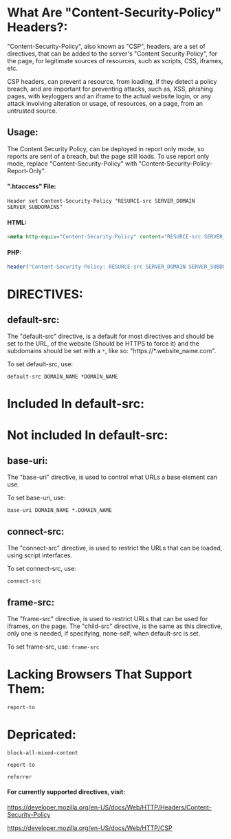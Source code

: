 # What Are "Content-Security-Policy" Headers?:
"Content-Security-Policy", also known as "CSP", headers, are a set of directives, that can be added to the server's "Content Security Policy", for the page, for legitimate sources of resources, such as scripts, CSS, iframes, etc.

CSP headers, can prevent a resource, from loading, if they detect a policy breach, and are important for preventing attacks, such as, XSS, phishing pages, with keyloggers and an iframe to the actual website login, or any attack involving alteration or usage, of resources, on a page, from an untrusted source.

## Usage:
The Content Security Policy, can be deployed in report only mode, so reports are sent of a breach, but the page still loads.
To use report only mode, replace "Content-Security-Policy" with "Content-Security-Policy-Report-Only".

#### ".htaccess" File:
`Header set Content-Security-Policy "RESURCE-src SERVER_DOMAIN SERVER_SUBDOMAINS"`

#### HTML:
```html
<meta http-equiv="Content-Security-Policy" content="RESURCE-src SERVER_DOMAIN SERVER_SUBDOMAINS"/>
```

#### PHP:
```php
header("Content-Security-Policy: RESURCE-src SERVER_DOMAIN SERVER_SUBDOMAINS");
```

# DIRECTIVES:

## default-src:
The "default-src" directive, is a default for most directives and should be set to the URL, of the website (Should be HTTPS to force it) and the subdomains should be set with a `*`, like so: "https://*.website_name.com".

To set default-src, use:

`default-src DOMAIN_NAME *DOMAIN_NAME`

# Included In default-src:

# Not included In default-src:

## base-uri:
The "base-uri" directive, is used to control what URLs a base element can use. 

To set base-uri, use:

`base-uri DOMAIN_NAME *.DOMAIN_NAME`

## connect-src:
The "connect-src" directive, is used to restrict the URLs that can be loaded, using script interfaces.

To set connect-src, use:

`connect-src`

## frame-src:
The "frame-src" directive, is used to restrict URLs that can be used for iframes, on the page.
The "child-src" directive, is the same as this directive, only one is needed, if specifying, none-self, when default-src is set. 

To set frame-src, use:
`frame-src`

# Lacking Browsers That Support Them:

`report-to`

# Depricated:

`block-all-mixed-content`

`report-to`

`referrer`

#### For currently supported directives, visit:

https://developer.mozilla.org/en-US/docs/Web/HTTP/Headers/Content-Security-Policy

https://developer.mozilla.org/en-US/docs/Web/HTTP/CSP
